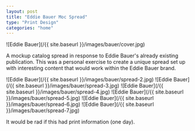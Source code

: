 ```yaml
---
layout: post
title: "Eddie Bauer Moc Spread"
type: "Print Design"
categories: "home"
---
```


![Eddie Bauer](/{{ site.baseurl }}/images/bauer/cover.jpg)

A mockup catalog spread in response to Eddie Bauer's already existing publication. This was a personal exercise to create a unique spread set up with interesting content that would work within the Eddie Bauer brand.  

![Eddie Bauer](/{{ site.baseurl }}/images/bauer/spread-2.jpg)
![Eddie Bauer](/{{ site.baseurl }}/images/bauer/spread-3.jpg)
![Eddie Bauer](/{{ site.baseurl }}/images/bauer/spread-4.jpg)
![Eddie Bauer](/{{ site.baseurl }}/images/bauer/spread-5.jpg)
![Eddie Bauer](/{{ site.baseurl }}/images/bauer/spread-6.jpg)
![Eddie Bauer](/{{ site.baseurl }}/images/bauer/spread-7.jpg)

It would be rad if this had print information (one day).
